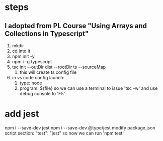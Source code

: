 # steps
## I adopted from PL Course "Using Arrays and Collections in Typescript"
1. mkdir
2. cd into it
3. npm init -y
4. npm i -g typescript
5. tsc init --outDir dist --rootDir ts --sourceMap
	1. this will create ts config file
6. in vs code config launch: 
	1. type: node
	2. program: ${file}
		so we can use a terminal to issue 'tsc -w' 
		and use debug console to 'F5'

# add jest
npm i --save-dev jest
npm i --save-dev @type/jest
modify package.json script section: "test": "jest"
	so now we can run 'npm test'



